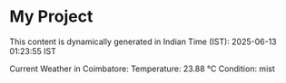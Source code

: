 # My Project

This content is dynamically generated in Indian Time (IST): 2025-06-13 01:23:55 IST


Current Weather in Coimbatore:
Temperature: 23.88 °C
Condition: mist

